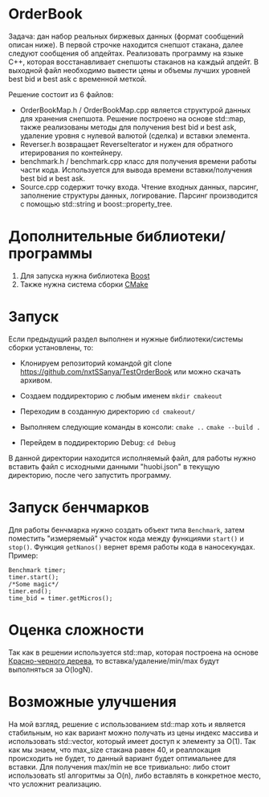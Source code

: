 # OrderBook

Задача: дан набор реальных биржевых данных (формат сообщений описан ниже). В первой строчке находится снепшот стакана, далее следуют сообщения об апдейтах. Реализовать программу на языке C++, которая восстанавливает снепшоты стаканов на каждый апдейт. В выходной файл необходимо вывести цены и объемы лучших уровней best bid и best ask с временной меткой. 

Решение состоит из 6 файлов:
- OrderBookMap.h / OrderBookMap.cpp является структурой данных для хранения снепшота. Решение построено на основе std::map, также реализованы методы для получения best bid и best ask, удаление уровня с нулевой валютой (сделка) и вставки элемента.
- Reverser.h возвращает ReverseIterator и нужен для обратного итерирования по контейнеру.
- benchmark.h / benchmark.cpp класс для получения времени работы части кода. Используется для вывода времени вставки/получения best bid и best ask.
- Source.cpp содержит точку входа. Чтение входных данных, парсинг, заполнение структуры данных, логирование. Парсинг производится с помощью std::string и boost::property_tree.

# Дополнительные библиотеки/программы
1. Для запуска нужна библиотека [Boost](https://www.boost.org/)
2. Также нужна система сборки [CMake](https://cmake.org/download/)
# Запуск
Если предыдущий раздел выполнен и нужные библиотеки/системы сборки установлены, то:
- Клонируем репозиторий командой git clone https://github.com/nxtSSanya/TestOrderBook или можно скачать архивом.
- Создаем поддиректорию с любым именем 
`mkdir cmakeout`
- Переходим в созданную директорию 
`cd cmakeout/`
- Выполняем следующие команды в консоли:
`cmake ..`
`cmake --build .`

- Перейдем в поддиректорию Debug:
`cd Debug`

В данной директории находится исполняемый файл, для работы нужно вставить файл с исходными данными "huobi.json" в текущую директорию, после чего запустить программу.
# Запуск бенчмарков
Для работы бенчмарка нужно создать объект типа `Benchmark`, затем поместить "измеряемый" участок кода между функциями `start()` и `stop()`. Функция `getNanos()` вернет время работы кода в наносекундах. Пример:
```
Benchmark timer;
timer.start();
/*Some magic*/
timer.end();
time_bid = timer.getMicros();
```
# Оценка сложности
Так как в решении используется std::map, которая построена на основе [Красно-черного дерева](https://ru.wikipedia.org/wiki/Красно-чёрное_дерево), то вставка/удаление/min/max будут выполняться за O(logN).
# Возможные улучшения
На мой взгляд, решение с использованием std::map хоть и является стабильным, но как вариант можно получать из цены индекс массива и использовать std::vector, который имеет доступ к элементу за O(1). Так как мы знаем, что max_size стакана равен 40, и реаллокация происходить не будет, то данный вариант будет оптимальнее для вставки. Для получения max/min не все тривиально: либо стоит использовать stl алгоритмы за O(n), либо вставлять в конкретное место, что усложнит реализацию.
